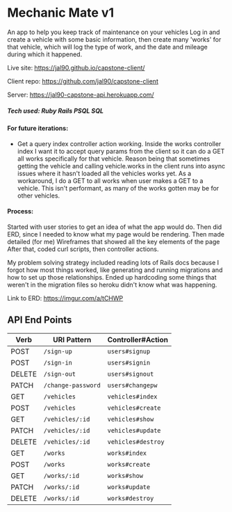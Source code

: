 # Mechanic Mate v1

An app to help you keep track of maintenance on your vehicles
Log in and create a vehicle with some basic information, then create
many 'works' for that vehicle, which will log the type of work, and the date
and mileage during which it happened.

Live site: https://jal90.github.io/capstone-client/

Client repo: https://github.com/jal90/capstone-client

Server: https://jal90-capstone-api.herokuapp.com/

##### Tech used: Ruby Rails PSQL SQL


#### For future iterations:
  * Get a query index controller action working. Inside the works controller index
  I want it to accept query params from the client so it can do a GET all works
  specifically for that vehicle. Reason being that sometimes getting the vehicle and
  calling vehicle.works in the client runs into async issues where it hasn't loaded
  all the vehicles works yet. As a workaround, I do a GET to all works when user makes a GET to a vehicle. This isn't performant, as many of the works gotten may be for other vehicles.

#### Process:

  Started with user stories to get an idea of what the app would do.
  Then did ERD, since I needed to know what my page would be rendering.
  Then made detailed (for me) Wireframes that showed all the key elements of the page
  After that, coded curl scripts, then controller actions.

My problem solving strategy included reading lots of Rails docs because I forgot how
  most things worked, like generating and running migrations and how to set up those
  relationships. Ended up hardcoding some things that weren't in the migration files so
  heroku didn't know what was happening.


Link to ERD:  https://imgur.com/a/tCHWP

## API End Points

| Verb   | URI Pattern            | Controller#Action |
|--------|------------------------|-------------------|
| POST   | `/sign-up`             | `users#signup`    |
| POST   | `/sign-in`             | `users#signin`    |
| DELETE | `/sign-out`            | `users#signout`   |
| PATCH  | `/change-password`     | `users#changepw`  |
| GET    | `/vehicles`            | `vehicles#index`  |
| POST   | `/vehicles`            | `vehicles#create` |
| GET    | `/vehicles/:id`        | `vehicles#show`   |
| PATCH  | `/vehicles/:id`        | `vehicles#update` |
| DELETE | `/vehicles/:id`        | `vehicles#destroy`|
| GET    | `/works`               | `works#index`     |
| POST   | `/works`               | `works#create`    |
| GET    | `/works/:id`           | `works#show`      |
| PATCH  | `/works/:id`           | `works#update`    |
| DELETE | `/works/:id`           | `works#destroy`   |
